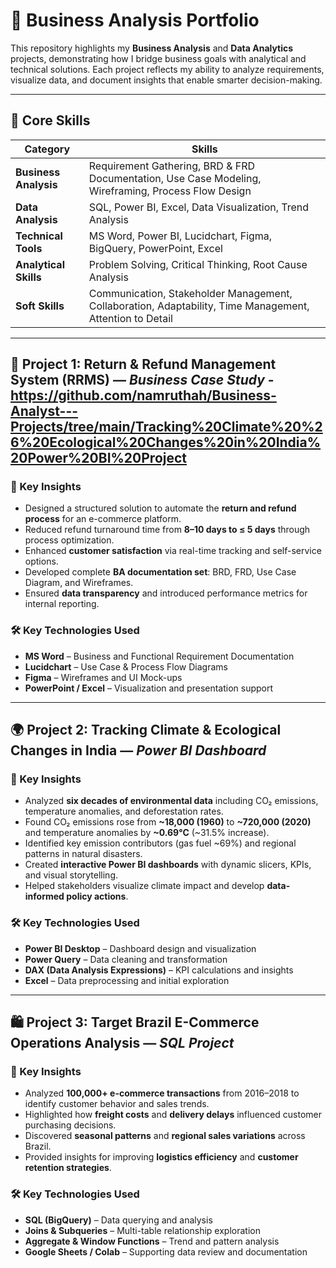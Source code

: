 # 💼 Business Analysis Portfolio

This repository highlights my **Business Analysis** and **Data Analytics** projects, demonstrating how I bridge business goals with analytical and technical solutions.  Each project reflects my ability to analyze requirements, visualize data, and document insights that enable smarter decision-making.

---

## 🧠 Core Skills

| Category | Skills |
|-----------|--------|
| **Business Analysis** | Requirement Gathering, BRD & FRD Documentation, Use Case Modeling, Wireframing, Process Flow Design |
| **Data Analysis** | SQL, Power BI, Excel, Data Visualization, Trend Analysis |
| **Technical Tools** | MS Word, Power BI, Lucidchart, Figma, BigQuery, PowerPoint, Excel |
| **Analytical Skills** | Problem Solving, Critical Thinking, Root Cause Analysis |
| **Soft Skills** | Communication, Stakeholder Management, Collaboration, Adaptability, Time Management, Attention to Detail |

---

## 🛒 Project 1: Return & Refund Management System (RRMS) — *Business Case Study* - https://github.com/namruthah/Business-Analyst---Projects/tree/main/Tracking%20Climate%20%26%20Ecological%20Changes%20in%20India%20Power%20BI%20Project

### 🔑 Key Insights
- Designed a structured solution to automate the **return and refund process** for an e-commerce platform.  
- Reduced refund turnaround time from **8–10 days to ≤ 5 days** through process optimization.  
- Enhanced **customer satisfaction** via real-time tracking and self-service options.  
- Developed complete **BA documentation set**: BRD, FRD, Use Case Diagram, and Wireframes.  
- Ensured **data transparency** and introduced performance metrics for internal reporting.

### 🛠️ Key Technologies Used
- **MS Word** – Business and Functional Requirement Documentation  
- **Lucidchart** – Use Case & Process Flow Diagrams  
- **Figma** – Wireframes and UI Mock-ups  
- **PowerPoint / Excel** – Visualization and presentation support  

---

## 🌍 Project 2: Tracking Climate & Ecological Changes in India — *Power BI Dashboard*

### 🔑 Key Insights
- Analyzed **six decades of environmental data** including CO₂ emissions, temperature anomalies, and deforestation rates.  
- Found CO₂ emissions rose from **~18,000 (1960)** to **~720,000 (2020)** and temperature anomalies by **~0.69°C** (~31.5% increase).  
- Identified key emission contributors (gas fuel ~69%) and regional patterns in natural disasters.  
- Created **interactive Power BI dashboards** with dynamic slicers, KPIs, and visual storytelling.  
- Helped stakeholders visualize climate impact and develop **data-informed policy actions**.

### 🛠️ Key Technologies Used
- **Power BI Desktop** – Dashboard design and visualization  
- **Power Query** – Data cleaning and transformation  
- **DAX (Data Analysis Expressions)** – KPI calculations and insights  
- **Excel** – Data preprocessing and initial exploration  

---

## 🛍️ Project 3: Target Brazil E-Commerce Operations Analysis — *SQL Project*

### 🔑 Key Insights
- Analyzed **100,000+ e-commerce transactions** from 2016–2018 to identify customer behavior and sales trends.  
- Highlighted how **freight costs** and **delivery delays** influenced customer purchasing decisions.  
- Discovered **seasonal patterns** and **regional sales variations** across Brazil.  
- Provided insights for improving **logistics efficiency** and **customer retention strategies**.

### 🛠️ Key Technologies Used
- **SQL (BigQuery)** – Data querying and analysis  
- **Joins & Subqueries** – Multi-table relationship exploration  
- **Aggregate & Window Functions** – Trend and pattern analysis  
- **Google Sheets / Colab** – Supporting data review and documentation  
